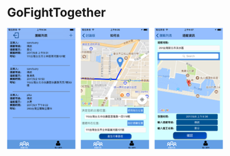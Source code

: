 GoFightTogether 
=============================================================


![img](https://github.com/WeiTsungCheng/Project2/blob/master/readmePic.png)

